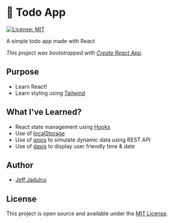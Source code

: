 # :memo: Todo App
[![License: MIT](https://img.shields.io/badge/License-MIT-blue.svg)](https://opensource.org/licenses/MIT)

A simple todo app made with React 

*This project was bootstrapped with [Create React App](https://github.com/facebook/create-react-app).*

## Purpose
- Learn React!
- Learn styling using [Tailwind](https://github.com/tailwindcss/tailwindcss)

## What I've Learned?
- React state management using [Hooks](https://reactjs.org/docs/hooks-intro.html)
- Use of [localStorage](https://developer.mozilla.org/en-US/docs/Web/API/Window/localStorage)
- Use of [axios](https://github.com/axios/axios) to simulate dynamic data using REST API
- Use of [dayjs](https://day.js.org/) to display user friendly time & date

## Author
- [Jeff Jadulco](https://github.com/jeffjads)

## License
This project is open source and available under the [MIT License](LICENSE).
